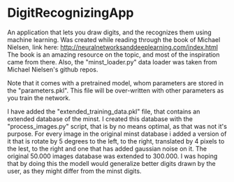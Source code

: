 # DigitRecognizingApp
An application that lets you draw digits, and the recognizes them using machine learning. 
Was created while reading through the book of Michael Nielsen, link here:
http://neuralnetworksanddeeplearning.com/index.html
The book is an amazing resource on the topic, and most of the inspiration came from there. Also, the "minst_loader.py" data loader was taken from Michael Nielsen's github repos.

Note that it comes with a pretrained model, whom parameters are stored in the "parameters.pkl". This file will be over-written with other parameters as you train the network.

I have added the "extended_training_data.pkl" file, that contains an extended database of the minst. I created this database with the "process_images.py" script, that is by no means optimal,
as that was not it's purpose. For every image in the original minst database i added a version of it that is rotate by 5 degrees to the left, to the right, translated by 4 pixels to the lest,
to the right and one that has added gaussian noise on it. The original 50.000 images database was extended to 300.000. I was hoping that by doing this the modell would generalize better digits
drawn by the user, as they might differ from the minst digits.
